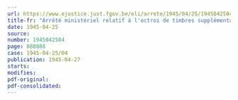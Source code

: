 ```yaml
---
url: https://www.ejustice.just.fgov.be/eli/arrete/1945/04/25/1945042504/justel
title-fr: "Arrêté ministériel relatif à l'octroi de timbres supplémentaires aux prisonniers de guerre et prisonniers politiques rentrant de captivité"
date: 1945-04-25
source:
number: 1945042504
page: 888888
case: 1945-04-25/04
publication: 1945-04-27
starts:
modifies:
pdf-original:
pdf-consolidated:
---
```


